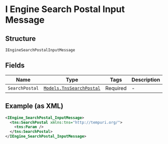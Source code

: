 
# I Engine Search Postal Input Message

## Structure

`IEngineSearchPostalInputMessage`

## Fields

| Name | Type | Tags | Description |
|  --- | --- | --- | --- |
| `SearchPostal` | [`Models.TnsSearchPostal`](/doc/models/tns-search-postal.md) | Required | - |

## Example (as XML)

```xml
<IEngine_SearchPostal_InputMessage>
  <tns:SearchPostal xmlns:tns="http://tempuri.org/">
    <tns:Param />
  </tns:SearchPostal>
</IEngine_SearchPostal_InputMessage>
```

